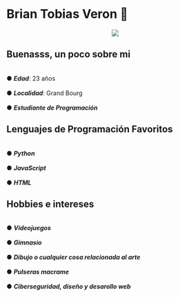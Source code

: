 # Brian Tobias Veron 🐲
<div align="center" > 
  <img src="https://github.com/user-attachments/assets/607e8dae-064f-440b-862d-72409fb99fe5" />
</div>

## Buenasss, un poco sobre mi
<br>● ***Edad***: 23 años<br>
<br>● ***Localidad***: Grand Bourg<br>
<br>● ***Estudiante de Programación***<br>
## Lenguajes de Programación Favoritos
<br>● ***Python***<br>
<br>● ***JavaScript***<br>
<br>● ***HTML***<br>
## Hobbies e intereses
<br>● ***Videojuegos***<br>
<br>● ***Gimnasio***<br>
<br>● ***Dibujo o cualquier cosa relacionada al arte*** <br>
<br>● ***Pulseras macrame***<br>
<br>● ***Ciberseguridad, diseño y desarollo web***<br>
